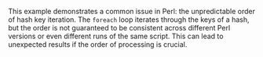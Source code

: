 This example demonstrates a common issue in Perl: the unpredictable order of hash key iteration.  The `foreach` loop iterates through the keys of a hash, but the order is not guaranteed to be consistent across different Perl versions or even different runs of the same script.  This can lead to unexpected results if the order of processing is crucial.